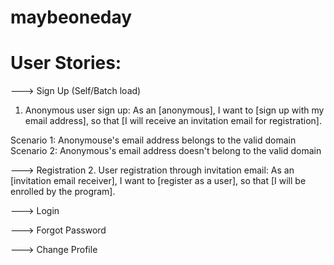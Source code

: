 maybeoneday
===========


User Stories:
=================================


---> Sign Up (Self/Batch load)
1. Anonymous user sign up:
As an [anonymous], I want to [sign up with my email address], so that [I will receive an invitation email for registration]. 

Scenario 1: Anonymouse's email address belongs to the valid domain
Scenario 2: Anonymous's email address doesn't belong to the valid domain

---> Registration
2. User registration through invitation email:
As an [invitation email receiver], I want to [register as a user], so that [I will be enrolled by the program].

---> Login


---> Forgot Password


---> Change Profile


